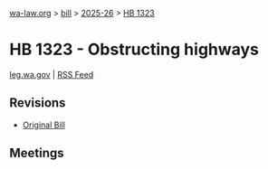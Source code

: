 [wa-law.org](/) > [bill](/bill/) > [2025-26](/bill/2025-26/) > [HB 1323](/bill/2025-26/hb/1323/)

# HB 1323 - Obstructing highways
[leg.wa.gov](https://app.leg.wa.gov/billsummary?BillNumber=1323&Year=2025&Initiative=false) | [RSS Feed](./rss.xml)

## Revisions
* [Original Bill](1/)

## Meetings